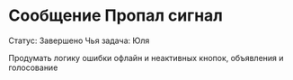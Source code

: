 # Сообщение Пропал сигнал

Статус: Завершено
Чья задача: Юля

Продумать логику ошибки офлайн и неактивных кнопок, объявления и голосование